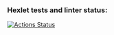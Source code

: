 ### Hexlet tests and linter status:
[![Actions Status](https://github.com/Nikkshah23/qa-engineer-project-84/actions/workflows/hexlet-check.yml/badge.svg)](https://github.com/Nikkshah23/qa-engineer-project-84/actions)
